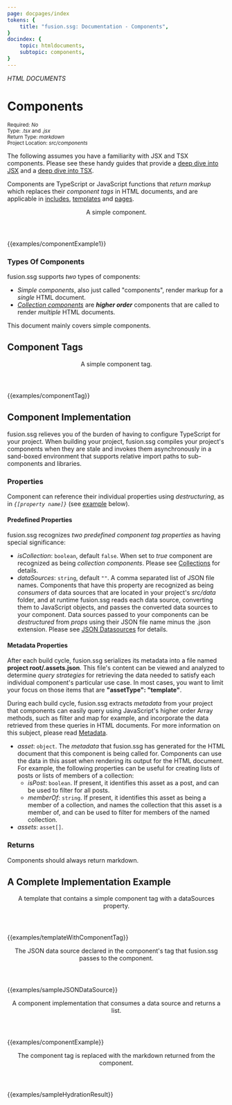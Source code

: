 ```yaml
---
page: docpages/index
tokens: {
    title: "fusion.ssg: Documentation - Components",
}
docindex: {
    topic: htmldocuments,
    subtopic: components,
}
---
```


<em>HTML DOCUMENTS</em>

# Components

<section class="container">
<div><small>Required: <em>No</em></small></div>
<div><small>Type: <em>.tsx</em> and <em>.jsx</em></small></div>
<div><small>Return Type: <em>markdown</em></small></div>
<div><small>Project Location: <em>src/components</em></small></div>
</section>

<p class="info">The following assumes you have a  familiarity with JSX and TSX components. Please see these handy guides that provide a <a href="https://www.typescriptlang.org/docs/handbook/jsx.html">deep dive into JSX</a> and a <a href="https://www.typescriptlang.org/docs/handbook/react.html">deep dive into TSX</a>.</p>

Components are TypeScript or JavaScript functions that _return markup_ which replaces their _component tags_ in HTML documents, and are applicable in <a href="{baseURL}/docs/htmldocuments/includes">includes</a>, <a href="{baseURL}/docs/htmldocuments/templates">templates</a> and <a href="{baseURL}/docs/htmldocuments/pages">pages</a>.

<article>
<header>
<p class="example">A simple component.</p>
</header>
{{examples/componentExample1}}
</article>

### Types Of Components

fusion.ssg supports _two_ types of components:

- _Simple components_, also just called "components", render markup for a _single_ HTML document.
- _<a href="{baseURL}/docs/htmldocuments/collections">Collection components</a>_ are <b>_higher order</b>_ components that are called to render _multiple_ HTML documents.

<p class="info">This document mainly covers simple components.</p>

## Component Tags

<article>
<header>
<p class="example">A simple component tag.</p>
</header>
{{examples/componentTag}}
</article>

## Component Implementation

<p class="info">fusion.ssg relieves you of the burden of having to configure TypeScript for your project. When building your project, fusion.ssg compiles your project's components when they are stale and invokes them asynchronously in a sand-boxed environment that supports relative import paths to sub-components and libraries.</p>

### Properties

Component can reference their individual properties using _destructuring_, as in _`{[property name]}`_ (see <a href="#component-with-datasource">example</a> below).

#### Predefined Properties

fusion.ssg recognizes _two predefined component tag properties_ as having special significance:

- _isCollection_: `boolean`, default `false`. When set to _true_ component are recognized as being _collection components_. Please see <a href="{baseURL}/docs/htmldocuments/collections">Collections</a> for details.
- _dataSources_:  `string`, default `""`. A comma separated list of JSON file names. Components that have this property are recognized as being _consumers_ of data sources that are located in your project's _src/data_ folder, and at runtime fusion.ssg reads each data source, converting them to JavaScript objects, and passes the converted data sources to your component. Data sources passed to your components can be <em>destructured</em> from <em>props</em> using their JSON file name minus the .json extension. Please see <a href="{baseURL}/docs/htmldocuments/jsondatasources">JSON Datasources</a> for details.

#### Metadata Properties

<p class="info">After each build cycle, fusion.ssg serializes its metadata into a file named <b>project root/.assets.json</b>. This file's content can be viewed and analyzed to determine <em>query strategies</em> for retrieving the data needed to satisfy each individual component's particular use case. In most cases, you want to limit your focus on those items that are <b>"assetType": "template"</b>.</p>

During each build cycle, fusion.ssg extracts _metadata_ from your project that components can easily query using JavaScript's higher order Array methods, such as filter and map for example, and incorporate the data retrieved from these queries in HTML documents. For more information on this subject, please read <a href="{baseURL}/docs/metadata">Metadata</a>.

- _asset_: `object`. The <em>metadata</em> that fusion.ssg has generated for the HTML document that this component is being called for. Components can use the data in this asset when rendering its output for the HTML document. For example, the following properties can be useful for creating lists of posts or lists of members of a collection:
  - _isPost_: `boolean`. If present, it identifies this asset as a post, and can be used to filter for all posts.
  - _memberOf_: `string`. If present, it identifies this asset as being a member of a collection, and names the collection that this asset is a member of, and can be used to filter for members of the named collection.
- _assets_: `asset[]`.

### Returns

Components should always return markdown.

## A Complete Implementation Example

<article>
<header>
<p class="example">A template that contains a simple component tag with a dataSources property.</p>
</header>
{{examples/templateWithComponentTag}}
</article>

<article>
<header>
<p class="example">The JSON data source declared in the component's tag that fusion.ssg passes to the component.</p>
</header>
{{examples/sampleJSONDataSource}}
</article>

<article id="component-with-datasource">
<header>
<p class="example">A component implementation that consumes a data source and returns a list.</p>
</header>
{{examples/componentExample}}
</article>

<article>
<header>
<p class="example">The component tag is replaced with the markdown returned from the component.</p>
</header>
{{examples/sampleHydrationResult}}
</article>
